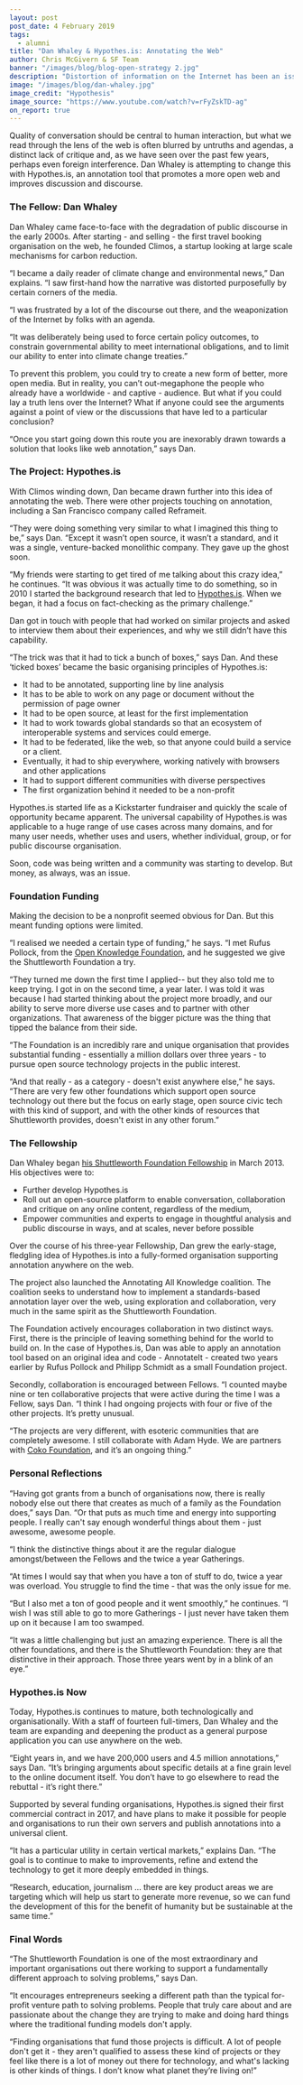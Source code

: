 ```yaml
---
layout: post
post_date: 4 February 2019
tags:
  - alumni
title: "Dan Whaley & Hypothes.is: Annotating the Web"
author: Chris McGivern & SF Team
banner: "/images/blog/blog-open-strategy 2.jpg"
description: "Distortion of information on the Internet has been an issue long before you might have heard the term ‘fake news.’ Who can you trust to tell the truth? How can the average person determine the quality of research that lies behind an apocalyptic headline? And whose narrative is driving the agenda?"
image: "/images/blog/dan-whaley.jpg"
image_credit: "Hypothesis"
image_source: "https://www.youtube.com/watch?v=rFyZskTD-ag"
on_report: true
---
```


Quality of conversation should be central to human interaction, but what we read through the lens of the web is often blurred by untruths and agendas, a distinct lack of critique and, as we have seen over the past few years, perhaps even foreign interference. Dan Whaley is attempting to change this with Hypothes.is, an annotation tool that promotes a more open web and improves discussion and discourse. 

### The Fellow: Dan Whaley

Dan Whaley came face-to-face with the degradation of public discourse in the early 2000s. After starting - and selling - the first travel booking organisation on the web, he founded Climos, a startup looking at large scale mechanisms for carbon reduction. 

“I became a daily reader of climate change and environmental news,” Dan explains. “I saw first-hand how the narrative was distorted purposefully by certain corners of the media.

“I was frustrated by a lot of the discourse out there, and the weaponization of the Internet by folks with an agenda.

“It was deliberately being used to force certain policy outcomes, to constrain governmental ability to meet international obligations, and to limit our ability to enter into climate change treaties.”

To prevent this problem, you could try to create a new form of better, more open media. But in reality, you can’t out-megaphone the people who already have a worldwide - and captive - audience. But what if you could lay a truth lens over the Internet? What if anyone could see the arguments against a point of view or the discussions that have led to a particular conclusion?

“Once you start going down this route you are inexorably drawn towards a solution that looks like web annotation,” says Dan. 

### The Project: Hypothes.is

With Climos winding down, Dan became drawn further into this idea of annotating the web. There were other projects touching on annotation, including a San Francisco company called Reframeit.

“They were doing something very similar to what I imagined this thing to be,” says Dan. “Except it wasn’t open source, it wasn’t a standard, and it was a single, venture-backed monolithic company. They gave up the ghost soon. 

“My friends were starting to get tired of me talking about this crazy idea,” he continues. “It was obvious it was actually time to do something, so in 2010 I started the background research that led to [Hypothes.is](https://web.hypothes.is/). When we began, it had a focus on fact-checking as the primary challenge.”

Dan got in touch with people that had worked on similar projects and asked to interview them about their experiences, and why we still didn’t have this capability.

“The trick was that it had to tick a bunch of boxes,” says Dan. And these ‘ticked boxes’ became the basic organising principles of Hypothes.is:

* It had to be annotated, supporting line by line analysis
* It has to be able to work on any page or document without the permission of page owner
* It had to be open source, at least for the first implementation
* It had to work towards global standards so that an ecosystem of interoperable systems and services could emerge.
* It had to be federated, like the web, so that anyone could build a service or a client. 
* Eventually, it had to ship everywhere, working natively with browsers and other applications
* It had to support different communities with diverse perspectives
* The first organization behind it needed to be a non-profit

Hypothes.is started life as a Kickstarter fundraiser and quickly the scale of opportunity became apparent. The universal capability of Hypothes.is was applicable to a huge range of use cases across many domains, and for many user needs, whether uses and users, whether individual, group, or for public discourse organisation. 

Soon, code was being written and a community was starting to develop. But money, as always, was an issue.

### Foundation Funding

Making the decision to be a nonprofit seemed obvious for Dan. But this meant funding options were limited. 

“I realised we needed a certain type of funding,” he says. “I met Rufus Pollock, from the [Open Knowledge Foundation](https://okfn.org/), and he suggested we give the Shuttleworth Foundation a try.

“They turned me down the first time I applied-- but they also told me to keep trying.  I got in on the second time, a year later. I was told it was because I had started thinking about the project more broadly, and our ability to serve more diverse use cases and to partner with other organizations. That awareness of the bigger picture was the thing that tipped the balance from their side. 

“The Foundation is an incredibly rare and unique organisation that provides substantial funding - essentially a million dollars over three years - to pursue open source technology projects in the public interest.

“And that really - as a category - doesn't exist anywhere else,” he says. “There are very few other foundations which support open source technology  out there but the focus on early stage, open source civic tech  with this kind of support, and with the other kinds of resources that Shuttleworth provides, doesn't exist in any other forum.”

### The Fellowship

Dan Whaley began [his Shuttleworth Foundation Fellowship](https://shuttleworthfoundation.org/fellows/dan-whaley/) in March 2013. His objectives were to:

* Further develop Hypothes.is 
* Roll out an open-source platform to enable conversation, collaboration and critique on any online content, regardless of the medium, 
* Empower communities and experts to engage in thoughtful analysis and public discourse in ways, and at scales, never before possible

Over the course of his three-year Fellowship, Dan grew the early-stage, fledgling idea of Hypothes.is into a fully-formed organisation supporting annotation anywhere on the web. 

The project also launched the Annotating All Knowledge coalition. The coalition seeks to understand how to implement a standards-based annotation layer over the web, using exploration and collaboration, very much in the same spirit as the Shuttleworth Foundation.

The Foundation actively encourages collaboration in two distinct ways. First, there is the principle of leaving something behind for the world to build on. In the case of Hypothes.is, Dan was able to apply an annotation tool based on an original idea and code - AnnotateIt - created two years earlier by Rufus Pollock and Philipp Schmidt as a small Foundation project. 

Secondly, collaboration is encouraged between Fellows. “I counted maybe nine or ten collaborative projects that were active during the time I was a Fellow, says Dan. “I think I had ongoing projects with four or five of the other projects. It’s pretty unusual. 

“The projects are very different, with esoteric communities that are completely awesome. I still collaborate with Adam Hyde. We are partners with [Coko Foundation](https://coko.foundation/), and it’s an ongoing thing.”

### Personal Reflections

“Having got grants from a bunch of organisations now, there is really nobody else out there that creates as much of a family as the Foundation does,” says Dan. “Or that puts as much time and energy into supporting people. I really can't say enough wonderful things about them - just awesome, awesome people.

“I think the distinctive things about it are the regular dialogue amongst/between the Fellows and the twice a year Gatherings. 

“At times I would say that when you have a ton of stuff to do, twice a year was overload. You struggle to find the time - that was the only issue for me. 

“But I also met a ton of good people and it went smoothly,” he continues. “I wish I was still able to go to more Gatherings - I just never have taken them up on it because I am too swamped.

“It was a little challenging but just an amazing experience. There is all the other foundations, and there is the Shuttleworth Foundation: they are that distinctive in their approach. Those three years went by in a blink of an eye.”

### Hypothes.is Now

Today, Hypothes.is continues to mature, both technologically and organisationally. With a staff of fourteen full-timers, Dan Whaley and the team are expanding and deepening the product as a general purpose application you can use anywhere on the web. 

“Eight years in, and we have 200,000 users and 4.5 million annotations,” says Dan. “It’s bringing arguments about specific details at a fine grain level to the online document itself. You don’t have to go elsewhere to read the rebuttal - it’s right there.”

Supported by several funding organisations, Hypothes.is signed their first commercial contract in 2017, and have plans to make it possible for people and organisations to run their own servers and publish annotations into a universal client. 

“It has a particular utility in certain vertical markets,” explains Dan. “The goal is to continue to make to improvements, refine and extend the technology to get it more deeply embedded in things.

“Research, education, journalism … there are key product areas we are targeting which will help us start to generate more revenue, so we can fund the development of this for the benefit of humanity but be sustainable at the same time.”

### Final Words

“The Shuttleworth Foundation is one of the most extraordinary and important organisations out there working to support a fundamentally different approach to solving problems,” says Dan. 

“It encourages entrepreneurs seeking a different path than the typical for-profit venture path to solving problems. People that truly care about and are passionate about the change they are trying to make and doing hard things where the traditional funding models don't apply. 

“Finding organisations that fund those projects is difficult. A lot of people don't get it - they aren't qualified to assess these kind of projects or they feel like there is a lot of money out there for technology, and what's lacking is other kinds of things. I don’t know what planet they’re living on!”
